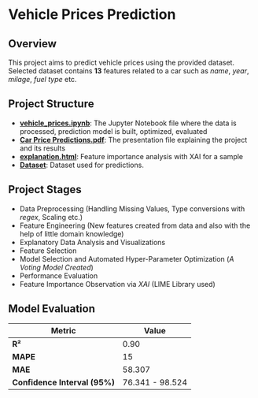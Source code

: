 # Vehicle Prices Prediction

## Overview
This project aims to predict vehicle prices using the provided dataset. Selected dataset contains **13** features related to a car
such as _name_, _year_, _milage_, _fuel type_ etc.


## Project Structure


- **[vehicle_prices.ipynb](vehicle_prices.ipynb)**: The Jupyter Notebook file where the data is processed, prediction model is built, optimized, evaluated 
- **[Car Price Predictions.pdf](Car%20Price%20Predictions.pdf)**: The presentation file explaining the project and its results
- **[explanation.html](explanation.html)**: Feature importance analysis with XAI for a sample
- **[Dataset](dataset/Car%20details%20v3.csv)**: Dataset used for predictions.

## Project Stages

- Data Preprocessing (Handling Missing Values, Type conversions with *regex*, Scaling etc.)
- Feature Engineering (New features created from data and also with the help of little domain knowledge)
- Explanatory Data Analysis and Visualizations
- Feature Selection
- Model Selection and Automated Hyper-Parameter Optimization (_A Voting Model Created_)
- Performance Evaluation
- Feature Importance Observation via *XAI* (LIME Library used)

## Model Evaluation

| Metric                  | Value          |
|-------------------------|----------------|
| **R²**                  | 0.90           |
| **MAPE**                | 15             |
| **MAE**                 | 58.307         |
| **Confidence Interval (95%)** | 76.341 - 98.524 |


